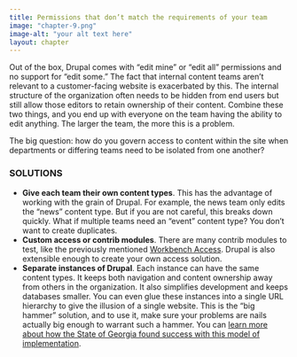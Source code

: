 ```yaml
---
title: Permissions that don’t match the requirements of your team
image: "chapter-9.png"
image-alt: "your alt text here"
layout: chapter
---
```


Out of the box, Drupal comes with “edit mine” or “edit all” permissions
and no support for “edit some.” The fact that internal content teams aren’t
relevant to a customer-facing website is exacerbated by this. The internal
structure of the organization often needs to be hidden from end users but
still allow those editors to retain ownership of their content. Combine these
two things, and you end up with everyone on the team having the ability to
edit anything. The larger the team, the more this is a problem.

The big question: how do you govern access to content within the site when
departments or differing teams need to be isolated from one another?

### SOLUTIONS

- **Give each team their own content types**. This has the advantage of
working with the grain of Drupal. For example, the news team only edits
the “news” content type. But if you are not careful, this breaks down
quickly. What if multiple teams need an “event” content type? You don’t
want to create duplicates.
- **Custom access or contrib modules**. There are many contrib modules
to test, like the previously mentioned [Workbench Access](https://www.drupal.org/project/workbench_access). Drupal is also
extensible enough to create your own access solution.
- **Separate instances of Drupal**. Each instance can have the same content
types. It keeps both navigation and content ownership away from others
in the organization. It also simplifies development and keeps databases
smaller. You can even glue these instances into a single URL hierarchy
to give the illusion of a single website. This is the “big hammer” solution,
and to use it, make sure your problems are nails actually big enough
to warrant such a hammer. You can [learn more about how the State of Georgia found success with this model of implementation](https://www.lullabot.com/our-work/govhub-building-georgias-digital-future).
